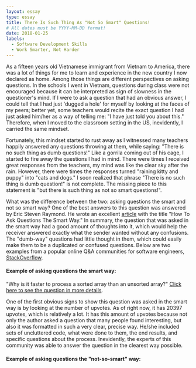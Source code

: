 ```yaml
---
layout: essay
type: essay
title: There Is Such Thing As "Not So Smart" Questions!
# All dates must be YYYY-MM-DD format!
date: 2018-01-25
labels:
  - Software Development Skills
  - Work Smarter, Not Harder
---
```

As a fifteen years old Vietnamese immigrant from Vietnam to America, there was a lot of things for me to learn and experience in the new country I now declared as home. Among those things are different perspectives on asking questions. In the schools I went in Vietnam, questions during class were not encouraged because it can be interpreted as sign of slowness in the questioner's mind. If I were to ask a question that had an obvious answer, I could tell that I had just 'dugged a hole' for myself by looking at the faces of my peers; better yet, some teachers would recite the exact question I had just asked him/her as a way of telling me: "I have just told you about this." Therefore, when I moved to the classroom setting in the US, inevidently, I carried the same mindset.

Fortunately, this mindset started to rust away as I witnessed many teachers happily answered any questions throwing at them, while saying: "There is no such thing as dumb questions!" Like a gorrila coming out of his cage, I started to fire away the questions I had in mind. There were times I received great responses from the teachers, my mind was like the clear sky after the rain. However, there were times the responses turned "raining kitty and puppy" into "cats and dogs." I soon realized that phrase "There is no such thing is dumb question!" is not complete. The missing piece to this statement is "but there is such thing as not so smart questions!". 

What was the difference between the two: asking questions the smart and not so smart way? One of the best answers to this question was answered by Eric Steven Raymond. He wrote an excellent [article](http://www.catb.org/esr/faqs/smart-questions.html#before) with the title "How To Ask Questions The Smart Way." In summary, the question that was asked in the smart way had a good amount of thoughts into it, which would help the receiver answered exactly what the sender wanted without any confusions. The "dumb-way" questions had little thought in them, which could easily make them to be a duplicated or confused questions. Below are two examples from a popular online Q&A communities for software engineers, [StackOverflow](https://stackoverflow.com/).

#### Example of asking questions the smart way:
"Why is it faster to process a sorted array than an unsorted array?" [Click here to see the question in more details](https://stackoverflow.com/questions/11227809/why-is-it-faster-to-process-a-sorted-array-than-an-unsorted-array).

One of the first obvious signs to show this question was asked in the smart way is by looking at the number of upvotes. As of right now, it has 20397 upvotes, which is relatively a lot. It has this amount of upvotes because not only the author asked a question that many people found interesting, but also it was formatted in such a very clear, precise way. He/she included sets of uncluttered code, what were done to them, the end results, and specific questions about the process. Inevidently, the experts of this community was able to answer the question in the clearest way possible. 

#### Example of asking questions the "not-so-smart" way:

